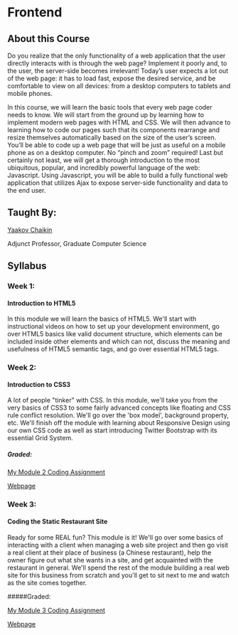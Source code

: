 # Frontend
## About this Course

Do you realize that the only functionality of a web application that the user directly interacts with is through the web page? Implement it poorly and, to the user, the server-side becomes irrelevant! Today’s user expects a lot out of the web page: it has to load fast, expose the desired service, and be comfortable to view on all devices: from a desktop computers to tablets and mobile phones.

In this course, we will learn the basic tools that every web page coder needs to know. We will start from the ground up by learning how to implement modern web pages with HTML and CSS. We will then advance to learning how to code our pages such that its components rearrange and resize themselves automatically based on the size of the user’s screen. You’ll be able to code up a web page that will be just as useful on a mobile phone as on a desktop computer. No “pinch and zoom” required! Last but certainly not least, we will get a thorough introduction to the most ubiquitous, popular, and incredibly powerful language of the web: Javascript. Using Javascript, you will be able to build a fully functional web application that utilizes Ajax to expose server-side functionality and data to the end user.

## Taught By: 
[Yaakov Chaikin](https://www.coursera.org/instructor/yaakov-chaikin)  

Adjunct Professor, Graduate Computer Science

## Syllabus

### Week 1:
#### Introduction to HTML5
In this module we will learn the basics of HTML5. We'll start with instructional videos on how to set up your development environment, go over HTML5 basics like valid document structure, which elements can be included inside other elements and which can not, discuss the meaning and usefulness of HTML5 semantic tags, and go over essential HTML5 tags.

### Week 2:
#### Introduction to CSS3
A lot of people "tinker" with CSS. In this module, we'll take you from the very basics of CSS3 to some fairly advanced concepts like floating and CSS rule conflict resolution. We'll go over the 'box model', background property, etc. We'll finish off the module with learning about Responsive Design using our own CSS code as well as start introducing Twitter Bootstrap with its essential Grid System.

##### Graded: 
[My Module 2 Coding Assignment](https://github.com/adityakrmaurya/Frontend/blob/gh-pages/week2/index.html)

[Webpage](https://adityakrmaurya.github.io/Frontend/week2/)

### Week 3:
#### Coding the Static Restaurant Site

Ready for some REAL fun? This module is it! We'll go over some basics of interacting with a client when managing a web site project and then go visit a real client at their place of business (a Chinese restaurant), help the owner figure out what she wants in a site, and get acquainted with the restaurant in general. We'll spend the rest of the module building a real web site for this business from scratch and you'll get to sit next to me and watch as the site comes together.

#####Graded: 

[My Module 3 Coding Assignment](https://github.com/adityakrmaurya/Frontend/blob/gh-pages/week3/solution/index.html)
        
[Webpage](https://adityakrmaurya.github.io/Frontend/week3/solution/index.html)
   
 
